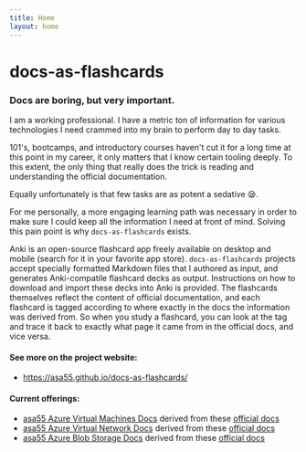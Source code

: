 ```yaml
---
title: Home
layout: home
---
```


# docs-as-flashcards

### Docs are boring, but very important.

I am a working professional. I have a metric ton of information for various technologies I need crammed into my brain to perform day to day tasks.

101's, bootcamps, and introductory courses haven't cut it for a long time at this point in my career, it only matters that I know certain tooling deeply. To this extent, the only thing that really does the trick is reading and understanding the official documentation.

Equally unfortunately is that few tasks are as potent a sedative 😪.

For me personally, a more engaging learning path was necessary in order to make sure I could keep all the information I need at front of mind. Solving this pain point is why `docs-as-flashcards` exists.

Anki is an open-source flashcard app freely available on desktop and mobile (search for it in your favorite app store). `docs-as-flashcards` projects accept specially formatted Markdown files that I authored as input, and generates Anki-compatile flashcard decks as output. Instructions on how to download and import these decks into Anki is provided. The flashcards themselves reflect the content of official documentation, and each flashcard is tagged according to where exactly in the docs the information was derived from. So when you study a flashcard, you can look at the tag and trace it back to exactly what page it came from in the official docs, and vice versa. 

#### See more on the project website:

- https://asa55.github.io/docs-as-flashcards/

#### Current offerings:

- [asa55 Azure Virtual Machines Docs](https://github.com/asa55/azure-virtual-machines-docs-as-flashcards/releases) derived from these [official docs](https://learn.microsoft.com/azure/virtual-machines/)
- [asa55 Azure Virtual Network Docs](https://github.com/asa55/azure-virtual-network-docs-as-flashcards/releases) derived from these [official docs](https://learn.microsoft.com/azure/virtual-network/)
- [asa55 Azure Blob Storage Docs](https://github.com/asa55/azure-blob-storage-docs-as-flashcards/releases) derived from these [official docs](https://learn.microsoft.com/azure/storage/blobs/)
